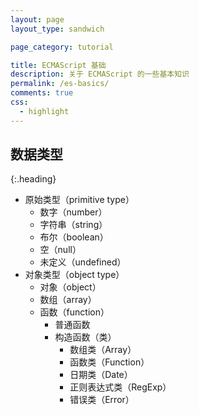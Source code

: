 ```yaml
---
layout: page
layout_type: sandwich

page_category: tutorial

title: ECMAScript 基础
description: 关于 ECMAScript 的一些基本知识
permalink: /es-basics/
comments: true
css:
  - highlight
---
```


## 数据类型
{:.heading}

- 原始类型（primitive type）
  - 数字（number）
  - 字符串（string）
  - 布尔（boolean）
  - 空（null）
  - 未定义（undefined）
- 对象类型（object type）
  - 对象（object）
  - 数组（array）
  - 函数（function）
    - 普通函数
    - 构造函数（类）
      - 数组类（Array）
      - 函数类（Function）
      - 日期类（Date）
      - 正则表达式类（RegExp）
      - 错误类（Error）
